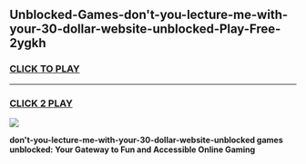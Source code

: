 
## Unblocked-Games-don't-you-lecture-me-with-your-30-dollar-website-unblocked-Play-Free-2ygkh
<h3>
<a href="https://premium76.site?title=don't-you-lecture-me-with-your-30-dollar-website-unblocked&ref=10A">CLICK TO PLAY</a></h3>
<hr>

<h3>
<a href="https://premium76.site?title=don't-you-lecture-me-with-your-30-dollar-website-unblocked&ref=10A">CLICK 2 PLAY</a>
  
</h3>

<a href="https://premium76.site?title=don't-you-lecture-me-with-your-30-dollar-website-unblocked&ref=10A"><img src="https://clearcache.store/games.png"></a>


**don't-you-lecture-me-with-your-30-dollar-website-unblocked games unblocked: Your Gateway to Fun and Accessible Online Gaming**
